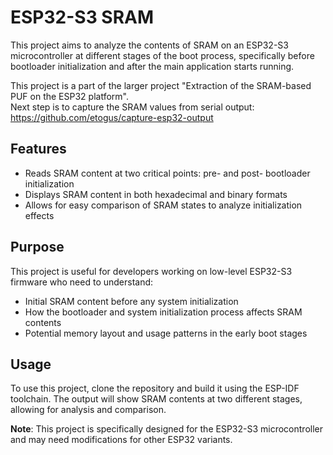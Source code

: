 # ESP32-S3 SRAM

This project aims to analyze the contents of SRAM on an ESP32-S3 microcontroller at different stages of the boot process, specifically before bootloader initialization and after the main application starts running.

This project is a part of the larger project "Extraction of the SRAM-based PUF on the ESP32 platform".<br>
Next step is to capture the SRAM values from serial output:<br>
https://github.com/etogus/capture-esp32-output

## Features

- Reads SRAM content at two critical points: pre- and post- bootloader initialization
- Displays SRAM content in both hexadecimal and binary formats
- Allows for easy comparison of SRAM states to analyze initialization effects

## Purpose

This project is useful for developers working on low-level ESP32-S3 firmware who need to understand:

- Initial SRAM content before any system initialization
- How the bootloader and system initialization process affects SRAM contents
- Potential memory layout and usage patterns in the early boot stages

## Usage

To use this project, clone the repository and build it using the ESP-IDF toolchain. The output will show SRAM contents at two different stages, allowing for analysis and comparison.<br>

<b>Note</b>: This project is specifically designed for the ESP32-S3 microcontroller and may need modifications for other ESP32 variants.
